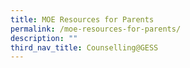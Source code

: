 ```yaml
---
title: MOE Resources for Parents
permalink: /moe-resources-for-parents/
description: ""
third_nav_title: Counselling@GESS
---
```

